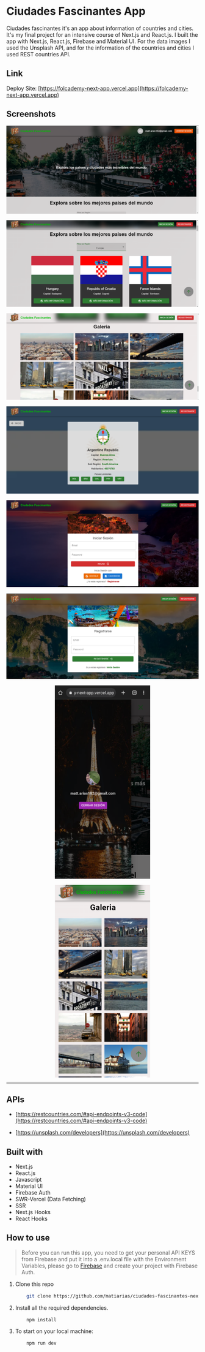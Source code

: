 # Ciudades Fascinantes App

Ciudades fascinantes it's an app about information of countries and cities. It's my final project for an intensive course of Next.js and React.js. I built the app with Next.js, React.js, Firebase and Material UI. For the data images I used the Unsplash API, and for the information of the countries and cities I used REST countries API.

## Link

Deploy Site: [https://folcademy-next-app.vercel.app](https://folcademy-next-app.vercel.app)

## Screenshots

![ciudades-fascinantes-home](./public/screenshots/home-screenshot.png)

![ciudades-fascinantes-countries](./public/screenshots/countries-screenshot.png)

![ciudades-fascinantes-gallery](./public/screenshots/gallery-screenshot.png)

![ciudades-fascinantes-countries-information](./public/screenshots/country-information-screenshot.png)

![ciudades-fascinantes-login](./public/screenshots/login-screenshot.png)

![ciudades-fascinantes-signup](./public/screenshots/signup-sreenshot.png)

<div style="width: 100%; display: flex; justify-content: center; align-items: center; gap: 16px; flex-wrap: wrap">

<img alt="Mobile home screenshot" width="250px" src="./public/screenshots/mobile-home-sceenshot.png" />

<img alt="mobile gallery screenshot" width="250px" src="./public/screenshots/mobile-gallery-screenshot.png" />
</div>

---

## APIs

- [https://restcountries.com/#api-endpoints-v3-code](https://restcountries.com/#api-endpoints-v3-code)

- [https://unsplash.com/developers](https://unsplash.com/developers)

## Built with

- Next.js
- React.js
- Javascript
- Material UI
- Firebase Auth
- SWR-Vercel (Data Fetching)
- SSR
- Next.js Hooks
- React Hooks

## How to use

> Before you can run this app, you need to get your personal API KEYS from Firebase and put it into a .env.local file with the Environment Variables, please go to [Firebase](https://firebase.google.com/) and create your project with Firebase Auth.

1. Clone this repo

   ```bash
       git clone https://github.com/matiarias/ciudades-fascinantes-next-js-app
   ```

2. Install all the required dependencies.

   ```bash
       npm install
   ```

3. To start on your local machine:

   ```bash
       npm run dev
   ```
